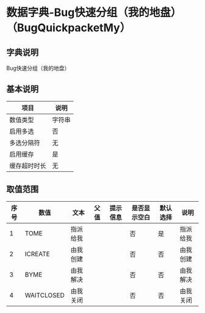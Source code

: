 # 数据字典-Bug快速分组（我的地盘）（BugQuickpacketMy）
## 字典说明
Bug快速分组（我的地盘）

## 基本说明
| 项目 | 说明 |
| ---- | ---- |
| 数值类型 | 字符串 |
| 启用多选 | 否 |
| 多选分隔符 | 无 |
| 启用缓存 | 是 |
| 缓存超时时长 | 无 |

## 取值范围
| 序号 | 数值 | 文本 | 父值 | 提示信息 | 是否显示空白 | 默认选择 | 说明 |
| ---- | ---- | ---- | ---- | ---- | ---- | ---- | ---- |
| 1 | TOME | 指派给我 |  |  | 否 | 是 | 指派给我 |
| 2 | ICREATE | 由我创建 |  |  | 否 | 否 | 由我创建 |
| 3 | BYME | 由我解决 |  |  | 否 | 否 | 由我解决 |
| 4 | WAITCLOSED | 由我关闭 |  |  | 否 | 否 | 由我关闭 |

